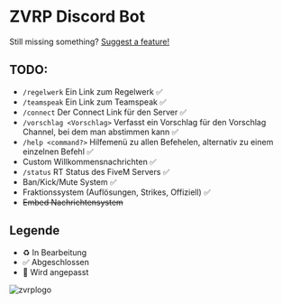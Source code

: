 # ZVRP Discord Bot
Still missing something? [Suggest a feature!](https://github.com/Kenshiin13/ZVRP/issues)


## TODO:
- `/regelwerk` Ein Link zum Regelwerk ✅
- `/teamspeak` Ein Link zum Teamspeak ✅
- `/connect` Der Connect Link für den Server ✅
- `/vorschlag <Vorschlag>` Verfasst ein Vorschlag für den Vorschlag Channel, bei dem man abstimmen kann ✅
- `/help <command?>` Hilfemenü zu allen Befehelen, alternativ zu einem einzelnen Befehl ✅
- Custom Willkommensnachrichten ✅
- `/status` RT Status des FiveM Servers ✅
- Ban/Kick/Mute System ✅
- Fraktionssystem (Auflösungen, Strikes, Offiziell) ✅
- ~~Embed Nachrichtensystem~~


## Legende
- ♻️ In Bearbeitung
- ✅ Abgeschlossen
- 🚧 Wird angepasst

![zvrplogo](https://user-images.githubusercontent.com/63159154/139959570-8f18fabf-6d5f-4008-baf7-59ccca487dc5.gif)
